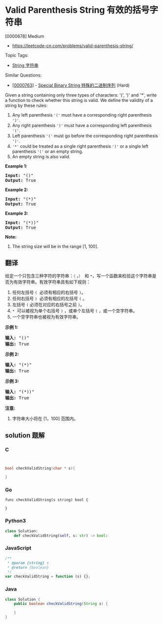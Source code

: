 # Valid Parenthesis String 有效的括号字符串

[0000678] Medium

- https://leetcode-cn.com/problems/valid-parenthesis-string/

Topic Tags:

- [String 字符串](https://leetcode-cn.com/tag/string/)

Similar Questions:

- [[0000763](https://leetcode-cn.com/problems/special-binary-string/)] - [Special Binary String 特殊的二进制序列](./0000763.special-binary-string.md) (Hard)

Given a string containing only three types of characters: '(', ')' and '\*', write a function to check whether this string is valid. We define the validity of a string by these rules:

1.  Any left parenthesis `'('` must have a corresponding right parenthesis `')'`.
2.  Any right parenthesis `')'` must have a corresponding left parenthesis `'('`.
3.  Left parenthesis `'('` must go before the corresponding right parenthesis `')'`.
4.  `'*'` could be treated as a single right parenthesis `')'` or a single left parenthesis `'('` or an empty string.
5.  An empty string is also valid.

**Example 1:**

<pre><b>Input:</b> "()"
<b>Output:</b> True
</pre>

**Example 2:**

<pre><b>Input:</b> "(*)"
<b>Output:</b> True
</pre>

**Example 3:**

<pre><b>Input:</b> "(*))"
<b>Output:</b> True
</pre>

**Note:**

1.  The string size will be in the range \[1, 100\].

## 翻译

给定一个只包含三种字符的字符串：`（` ，`）`  和 `*`，写一个函数来检验这个字符串是否为有效字符串。有效字符串具有如下规则：

1.  任何左括号 `(`  必须有相应的右括号 `)`。
2.  任何右括号 `)`  必须有相应的左括号 `(` 。
3.  左括号 `(` 必须在对应的右括号之前 `)`。
4.  `*`  可以被视为单个右括号 `)` ，或单个左括号 `(` ，或一个空字符串。
5.  一个空字符串也被视为有效字符串。

**示例 1:**

<pre><strong>输入:</strong> "()"
<strong>输出:</strong> True
</pre>

**示例 2:**

<pre><strong>输入:</strong> "(*)"
<strong>输出:</strong> True
</pre>

**示例 3:**

<pre><strong>输入:</strong> "(*))"
<strong>输出:</strong> True
</pre>

**注意:**

1.  字符串大小将在 \[1，100\] 范围内。

## solution 题解

### C

```c


bool checkValidString(char * s){

}


```

### Go

```golang
func checkValidString(s string) bool {

}
```

### Python3

```python
class Solution:
    def checkValidString(self, s: str) -> bool:

```

### JavaScript

```javascript
/**
 * @param {string} s
 * @return {boolean}
 */
var checkValidString = function (s) {};
```

### Java

```java
class Solution {
    public boolean checkValidString(String s) {

    }
}
```
